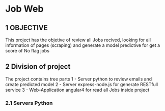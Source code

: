 # Job Web

## 1 OBJECTIVE

This project has the objetive of review all Jobs recived, looking for all information of pages (scraping) and generate a model predictive for get a score of No flag jobs  

## 2 Division of project

The project contains tree parts 
1 - Server python to review emails and create predicted model
2 - Server express-node.js for generate RESTfull service
3 - Web-Application angular4 for read all Jobs inside project


### 2.1 Servers Python



